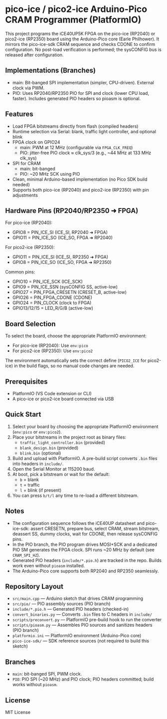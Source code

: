 # pico-ice / pico2-ice Arduino-Pico CRAM Programmer (PlatformIO)

This project programs the iCE40UP5K FPGA on the pico-ice (RP2040) or pico2-ice (RP2350) board using the Arduino-Pico core (Earle Philhower). It mirrors the pico-ice-sdk CRAM sequence and checks CDONE to confirm configuration. No post-load verification is performed; the sysCONFIG bus is released after configuration.

## Implementations (Branches)
- main: Bit-banged SPI implementation (simpler, CPU-driven). External clock via PWM.
- PIO: Uses RP2040/RP2350 PIO for SPI and clock (lower CPU load, faster). Includes generated PIO headers so pioasm is optional.

## Features
- Load FPGA bitstreams directly from flash (compiled headers)
- Runtime selection via Serial: blank, traffic light controller, and optional blink
- FPGA clock on GPIO24
  - main: PWM at 12 MHz (configurable via `FPGA_CLK_FREQ`)
  - PIO: jitter-free PIO clock ≈ clk_sys/3 (e.g., ~44 MHz at 133 MHz clk_sys)
- SPI for CRAM
  - main: bit-banged
  - PIO: ~20 MHz SCK using PIO
- Clean, minimal Arduino-based implementation (no Pico SDK build needed)
- Supports both pico-ice (RP2040) and pico2-ice (RP2350) with pin adjustments

## Hardware Pins (RP2040/RP2350 ➜ FPGA)
For pico-ice (RP2040):
- GPIO8  = PIN_ICE_SI  (ICE_SI, RP2040 ➜ FPGA)
- GPIO11 = PIN_ICE_SO  (ICE_SO, FPGA ➜ RP2040)

For pico2-ice (RP2350):
- GPIO11 = PIN_ICE_SI  (ICE_SI, RP2350 ➜ FPGA)
- GPIO8  = PIN_ICE_SO  (ICE_SO, FPGA ➜ RP2350)

Common pins:
- GPIO10 = PIN_ICE_SCK (ICE_SCK)
- GPIO9  = PIN_ICE_SSN (sysCONFIG SS, active-low)
- GPIO27 = PIN_FPGA_CRESETN (CRESET_B, active-low)
- GPIO26 = PIN_FPGA_CDONE (CDONE)
- GPIO24 = PIN_CLOCK (clock to FPGA)
- GPIO13/12/15 = LED_R/G/B (active-low)

## Board Selection
To select the board, choose the appropriate PlatformIO environment:
- For pico-ice (RP2040): Use `env:pico`
- For pico2-ice (RP2350): Use `env:pico2`

The environment automatically sets the correct define (`PICO2_ICE` for pico2-ice) in the build flags, so no manual code changes are needed.

## Prerequisites
- PlatformIO (VS Code extension or CLI)
- A pico-ice or pico2-ice board connected via USB

## Quick Start
1. Select your board by choosing the appropriate PlatformIO environment (`env:pico` or `env:pico2`).
2. Place your bitstreams in the project root as binary files:
   - `traffic_light_controller.bin` (provided)
   - `blank_design.bin` (provided)
   - `blink.bin` (optional)
3. Build and upload with PlatformIO. A pre-build script converts `.bin` files into headers in `include/`.
4. Open the Serial Monitor at 115200 baud.
5. At boot, pick a bitstream or wait for the default:
   - `b` = blank
   - `t` = traffic
   - `l` = blink (if present)
6. You can press `b/t/l` any time to re-load a different bitstream.

## Notes
- The configuration sequence follows the iCE40UP datasheet and pico-ice-sdk: assert CRESETN, prepare bus, select CRAM, stream bitstream, deassert SS, dummy clocks, wait for CDONE, then release sysCONFIG pins.
- In the PIO branch, the PIO program drives MOSI+SCK and a dedicated PIO SM generates the FPGA clock. SPI runs ~20 MHz by default (see `CRAM_SPI_HZ`).
- Generated PIO headers (`include/*.pio.h`) are tracked in the repo. Builds work even without `pioasm` installed.
- The Arduino-Pico core supports both RP2040 and RP2350 seamlessly.

## Repository Layout
- `src/main.cpp` — Arduino sketch that drives CRAM programming
- `src/pio/` — PIO assembly sources (PIO branch)
- `include/*.pio.h` — Generated PIO headers (checked-in)
- `convert_binaries.py` — Converts `.bin` files to C headers in `include/`
- `scripts/preconvert.py` — PlatformIO pre-build hook to run the converter
- `scripts/pioasm.py` — Assembles PIO sources and sanitizes headers (PIO branch)
- `platformio.ini` — PlatformIO environment (Arduino-Pico core)
- `pico-ice-sdk/` — SDK reference sources (not required to build this sketch)

## Branches
- `main`: bit-banged SPI, PWM clock.
- `PIO`: PIO SPI (~20 MHz) and PIO clock; PIO headers committed; build works without `pioasm`.

## License
MIT License
